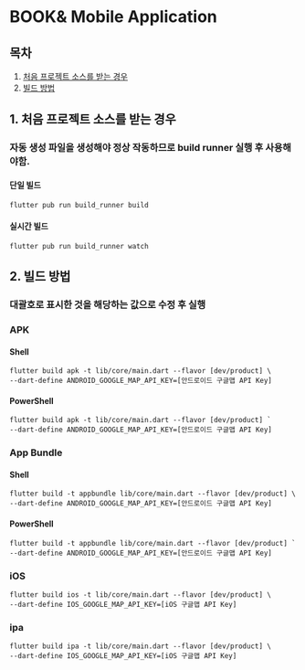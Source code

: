# BOOK& Mobile Application

## 목차
1. [처음 프로젝트 소스를 받는 경우](#1-처음-프로젝트-소스를-받는-경우)
2. [빌드 방법](#2-빌드-방법)

## 1. 처음 프로젝트 소스를 받는 경우
### 자동 생성 파일을 생성해야 정상 작동하므로 build runner 실행 후 사용해야함.

#### 단일 빌드
```shell
flutter pub run build_runner build
```

#### 실시간 빌드
```shell
flutter pub run build_runner watch
```

## 2. 빌드 방법
### 대괄호로 표시한 것을 해당하는 값으로 수정 후 실행

### APK
#### Shell
```shell
flutter build apk -t lib/core/main.dart --flavor [dev/product] \
--dart-define ANDROID_GOOGLE_MAP_API_KEY=[안드로이드 구글맵 API Key]
```

#### PowerShell
```shell
flutter build apk -t lib/core/main.dart --flavor [dev/product] `
--dart-define ANDROID_GOOGLE_MAP_API_KEY=[안드로이드 구글맵 API Key]
```

### App Bundle
#### Shell
```shell
flutter build -t appbundle lib/core/main.dart --flavor [dev/product] \
--dart-define ANDROID_GOOGLE_MAP_API_KEY=[안드로이드 구글맵 API Key]
```

#### PowerShell
```shell
flutter build -t appbundle lib/core/main.dart --flavor [dev/product] `
--dart-define ANDROID_GOOGLE_MAP_API_KEY=[안드로이드 구글맵 API Key]
```

### iOS
```shell
flutter build ios -t lib/core/main.dart --flavor [dev/product] \
--dart-define IOS_GOOGLE_MAP_API_KEY=[iOS 구글맵 API Key]
```

### ipa
```shell
flutter build ipa -t lib/core/main.dart --flavor [dev/product] \
--dart-define IOS_GOOGLE_MAP_API_KEY=[iOS 구글맵 API Key]
```
